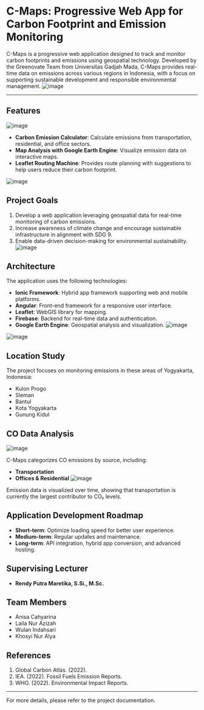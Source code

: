 # C-Maps: Progressive Web App for Carbon Footprint and Emission Monitoring

C-Maps is a progressive web application designed to track and monitor carbon footprints and emissions using geospatial technology. Developed by the Greenovate Team from Universitas Gadjah Mada, C-Maps provides real-time data on emissions across various regions in Indonesia, with a focus on supporting sustainable development and responsible environmental management.
![image](https://github.com/user-attachments/assets/4faf3d0c-b06f-4154-aa0d-b237d43e8331)

---

## Features
![image](https://github.com/user-attachments/assets/1159d00b-515d-4262-a36b-9fb33b25145c)
- **Carbon Emission Calculator**: Calculate emissions from transportation, residential, and office sectors.
- **Map Analysis with Google Earth Engine**: Visualize emission data on interactive maps.
- **Leaflet Routing Machine**: Provides route planning with suggestions to help users reduce their carbon footprint.
  
![image](https://github.com/user-attachments/assets/9426a6b9-82a6-4964-b9cb-a8e099ad3b2e)

## Project Goals
1. Develop a web application leveraging geospatial data for real-time monitoring of carbon emissions.
2. Increase awareness of climate change and encourage sustainable infrastructure in alignment with SDG 9.
3. Enable data-driven decision-making for environmental sustainability.
![image](https://github.com/user-attachments/assets/7de08053-5dca-4e5b-971d-8dac283f37d4)

## Architecture
The application uses the following technologies:
- **Ionic Framework**: Hybrid app framework supporting web and mobile platforms.
- **Angular**: Front-end framework for a responsive user interface.
- **Leaflet**: WebGIS library for mapping.
- **Firebase**: Backend for real-time data and authentication.
- **Google Earth Engine**: Geospatial analysis and visualization.
![image](https://github.com/user-attachments/assets/2f67c435-55d6-4ed5-971d-ba17c39e6d4c)

![image](https://github.com/user-attachments/assets/c0d738e9-6278-4a29-97bf-25e6606c32db)

## Location Study
The project focuses on monitoring emissions in these areas of Yogyakarta, Indonesia:
- Kulon Progo
- Sleman
- Bantul
- Kota Yogyakarta
- Gunung Kidul

## CO Data Analysis
![image](https://github.com/user-attachments/assets/4105698c-6d5b-4247-97f5-4cb9ee4ee218)

C-Maps categorizes CO emissions by source, including:
- **Transportation**
- **Offices & Residential**
![image](https://github.com/user-attachments/assets/779f4908-360b-4235-aadd-1373542da0bf)

Emission data is visualized over time, showing that transportation is currently the largest contributor to CO₂ levels.

## Application Development Roadmap
- **Short-term**: Optimize loading speed for better user experience.
- **Medium-term**: Regular updates and maintenance.
- **Long-term**: API integration, hybrid app conversion, and advanced hosting.

## Supervising Lecturer
- **Rendy Putra Maretika, S.Si., M.Sc.**

## Team Members
- Anisa Cahyarina
- Laila Nur Azizah
- Wulan Indahsari
- Khosyi Nur Alya

## References
1. Global Carbon Atlas. (2022).
2. IEA. (2022). Fossil Fuels Emission Reports.
3. WHO. (2022). Environmental Impact Reports.

---

For more details, please refer to the project documentation.
